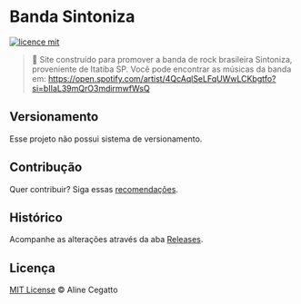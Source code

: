# Banda Sintoniza

[![licence mit](https://img.shields.io/badge/licence-MIT-blue.svg)](https://github.com/afonsopacifer/open-source-boilerplate/blob/master/LICENSE.md)

> :musical_note: Site construído para promover a banda de rock brasileira Sintoniza, proveniente de Itatiba SP. Você pode encontrar as músicas da banda em: https://open.spotify.com/artist/4QcAqlSeLFqUWwLCKbgtfo?si=bIIaL39mQrO3mdirmwfWsQ

## Versionamento

Esse projeto não possui sistema de versionamento.

## Contribução
Quer contribuir? Siga essas [recomendações](https://github.com/aline-guttner/sintoniza/blob/main/CONTRIBUINDO.md).

## Histórico
Acompanhe as alterações através da aba [Releases](https://github.com/aline-guttner/sintoniza/releases).

## Licença
[MIT License](https://github.com/afonsopacifer/open-source-boilerplate/blob/master/LICENSE.md) © Aline Cegatto
